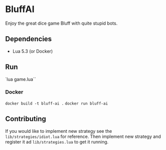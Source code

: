 # BluffAI

Enjoy the great dice game Bluff with quite stupid bots.

## Dependencies
- Lua 5.3 (or Docker)

## Run
`lua game.lua``

### Docker
`docker build -t bluff-ai .`
`docker run bluff-ai`

## Contributing

If you would like to implement new strategy see the `lib/strategies/idiot.lua` for reference. Then implement new strategy and register it ad `lib/strategies.lua` to get it running.
